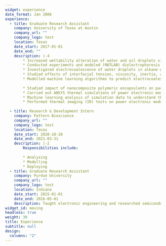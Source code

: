 ```yaml
---
widget: experience
date_format: Jan 2006
experience:
  - title: Graduate Research Assistant
    company: University of Texas at Austin
    company_url: ""
    company_logo: test
    location: Texas
    date_start: 2017-01-01
    date_end: ""
    description: |-4     
        * Increased wettability alteration of water and oil droplets via passive (surface engineering, surfactants) and active (electrowetting) techniques
        * Conducted experiments and modeled (MATLAB) dielectrophoresis in a 3-liquid configuration
        * Investigated electrocoalescence of water droplets in alkane with interdigitated ITO electrodes
        * Studied effects of interfacial tension, viscosity, inertia, and system capacitance on droplet-droplet interaction
        * Modelled machine learning algorithms to predict electrocoalescence & droplet generation efficiency of microfluidic device
        
        * Studied impact of nanocomposite polymeric encapsulants on packaging of power electronics modules
        * Carried out ANSYS thermal simulations of power electronic module through UT Austin’s supercomputer (TACC)
        * Machine learning analysis of simulation data to understand thermal effect of nanocomposite encapsulants
        * Performed thermal imaging (IR) tests on power electronic modules with liquid-cooled heatsink
    
  - title: Research & Development Intern
    company: Pattern Bioscience
    company_url: ""
    company_logo: test
    location: Texas
    date_start: 2020-10-28
    date_end: 2021-03-31
    description: |-2
        Responsibilities include:
        
        * Analysing
        * Modelling
        * Deploying     
  - title: Graduate Research Assistant
    company: Purdue University
    company_url: ""
    company_logo: test
    location: Indiana
    date_start: 2015-01-01
    date_end: 2016-05-01
    description: Taught electronic engineering and researched semiconductor physics.
widget_id: moving
headless: true
weight: 30
title: Experience
subtitle: null
design:
  columns: "2"
---
```

